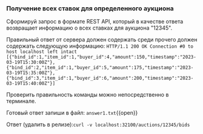 ### Получение всех ставок для определенного аукциона

Сформируй запрос в формате REST API, который в качестве ответа возвращает информацию о всех ставках для аукциона "12345".

Правильный ответ от сервера должен содержать среди прочего должен содержать следующую информацию:
`
    HTTP/1.1 200 OK
    Connection #0 to host localhost left intact
    [{"bind_id":1,"item_id":1,"buyer_id":4,"amount":150,"timestamp":"2023-03-19T15:30:00Z"},{"bind_id":2,"item_id":1,"buyer_id":5,"amount":175,"timestamp":"2023-03-19T15:35:00Z"},{"bind_id":3,"item_id":1,"buyer_id":6,"amount":200,"timestamp":"2023-03-19T15:40:00Z"}]
`

Проверить правильность команды можно непосредственно в терминале.

Готовый ответ запиши в файл:
`answer1.txt`{{open}}


Ответ (удалить в релизе):`curl -v localhost:32100/auctions/12345/bids`